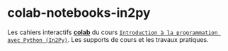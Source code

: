 # colab-notebooks-in2py
Les cahiers interactifs [**colab**](https://colab.research.google.com/notebooks/welcome.ipynb?hl=fr) du cours [`Introduction à la programmation avec Python (In2Py)`](https://in2py.github.io/).
Les supports de cours et les travaux pratiques.
